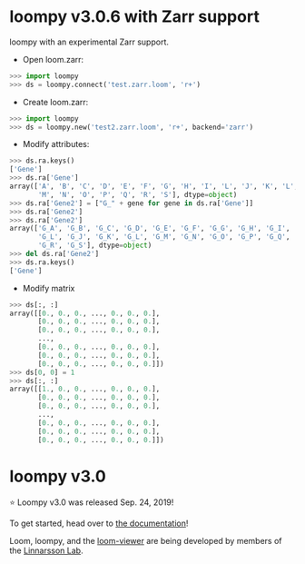 # loompy v3.0.6 with Zarr support

loompy with an experimental Zarr support.

- Open loom.zarr:
```python
>>> import loompy
>>> ds = loompy.connect('test.zarr.loom', 'r+')
```

- Create loom.zarr:
```python
>>> import loompy
>>> ds = loompy.new('test2.zarr.loom', 'r+', backend='zarr')
```

- Modify attributes:
```python
>>> ds.ra.keys()
['Gene']
>>> ds.ra['Gene']
array(['A', 'B', 'C', 'D', 'E', 'F', 'G', 'H', 'I', 'L', 'J', 'K', 'L',
       'M', 'N', 'O', 'P', 'Q', 'R', 'S'], dtype=object)
>>> ds.ra['Gene2'] = ["G_" + gene for gene in ds.ra['Gene']]
>>> ds.ra['Gene2']
>>> ds.ra['Gene2']
array(['G_A', 'G_B', 'G_C', 'G_D', 'G_E', 'G_F', 'G_G', 'G_H', 'G_I',
       'G_L', 'G_J', 'G_K', 'G_L', 'G_M', 'G_N', 'G_O', 'G_P', 'G_Q',
       'G_R', 'G_S'], dtype=object)
>>> del ds.ra['Gene2']
>>> ds.ra.keys()
['Gene']
```

- Modify matrix
```python
>>> ds[:, :]
array([[0., 0., 0., ..., 0., 0., 0.],
       [0., 0., 0., ..., 0., 0., 0.],
       [0., 0., 0., ..., 0., 0., 0.],
       ...,
       [0., 0., 0., ..., 0., 0., 0.],
       [0., 0., 0., ..., 0., 0., 0.],
       [0., 0., 0., ..., 0., 0., 0.]])
>>> ds[0, 0] = 1
>>> ds[:, :]
array([[1., 0., 0., ..., 0., 0., 0.],
       [0., 0., 0., ..., 0., 0., 0.],
       [0., 0., 0., ..., 0., 0., 0.],
       ...,
       [0., 0., 0., ..., 0., 0., 0.],
       [0., 0., 0., ..., 0., 0., 0.],
       [0., 0., 0., ..., 0., 0., 0.]])
```

# loompy v3.0

⭐ Loompy v3.0 was released Sep. 24, 2019!

To get started, head over to [the documentation](http://loompy.org)!

Loom, loompy, and the [loom-viewer](https://github.com/linnarsson-lab/loom-viewer) are being developed by members of the [Linnarsson Lab](http://linnarssonlab.org).

